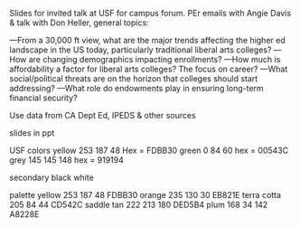 Slides for invited talk at USF for campus forum. PEr emails with Angie Davis & talk with Don Heller, general topics:

—From a 30,000 ft view, what are the major trends affecting the higher ed landscape in the US today, particularly traditional liberal arts colleges?
—How are changing demographics impacting enrollments?
—How much is affordability a factor for liberal arts colleges? The focus on career?
—What social/political threats are on the horizon that colleges should start addressing? 
—What role do endowments play in ensuring long-term financial security?

Use data from CA Dept Ed, IPEDS & other sources

slides in ppt


USF colors
yellow 253 187 48  Hex = FDBB30
green   0 84 60 hex = 00543C
grey 145 145 148 hex = 919194

secondary 
black 
white 

palette 
yellow 253 187 48 FDBB30
orange 235 130 30 EB821E
terra cotta 205 84 44 CD542C
saddle tan 222 213 180 DED5B4
plum 168 34 142 A8228E
